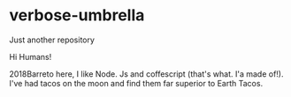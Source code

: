 # verbose-umbrella
Just another repository


Hi Humans!

2018Barreto here, I like Node. Js and coffescript (that's what. I'a made of!).
I've had tacos on the moon and find them far superior to Earth Tacos.
